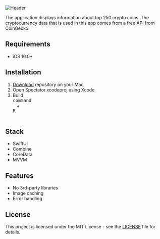 ![Header](https://github.com/Beavean/Crypro/assets/105853157/1741e5b3-4f4d-4d7d-b6b7-c3e8614c11d1)

The application displays information about top 250 crypto coins. The cryptocurrency data that is used in this app comes from a free API from CoinGecko.

## Requirements
* iOS 16.0+

## Installation

1. [Download](https://github.com/Beavean/Crypro/archive/refs/heads/main.zip) repository on your Mac
2. Open Spectator.xcodeproj using Xcode
3. Build <kbd> <br> command <br> </kbd> + <kbd> <br>R<br> </kbd>

## Stack

* SwiftUI
* Combine
* CoreData
* MVVM

## Features

* No 3rd-party libraries
* Image caching
* Error handling

## License

This project is licensed under the MIT License - see the [LICENSE](LICENSE) file for details.
